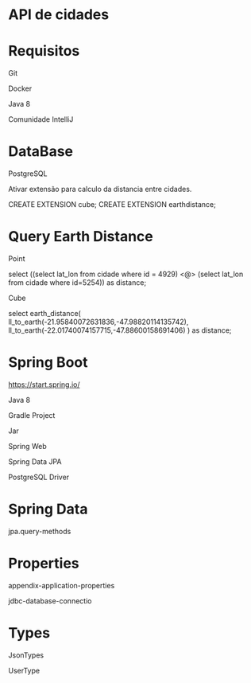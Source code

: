 # API de cidades

# Requisitos
Git 

Docker

Java 8

Comunidade IntelliJ

# DataBase

PostgreSQL

Ativar extensão para calculo da distancia entre cidades.

CREATE EXTENSION cube;
CREATE EXTENSION earthdistance;

# Query Earth Distance


Point

select ((select lat_lon from cidade where id = 4929) <@> (select lat_lon from cidade where id=5254)) as distance;

Cube

select earth_distance(
ll_to_earth(-21.95840072631836,-47.98820114135742),
ll_to_earth(-22.01740074157715,-47.88600158691406)
) as distance;

# Spring Boot
https://start.spring.io/

Java 8

Gradle Project

Jar

Spring Web

Spring Data JPA

PostgreSQL Driver

# Spring Data
jpa.query-methods

# Properties
appendix-application-properties

jdbc-database-connectio

# Types
JsonTypes

UserType
